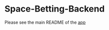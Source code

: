 # Space-Betting-Backend

Please see the main README of the [app](https://github.com/Space-Team/Space-Betting)
